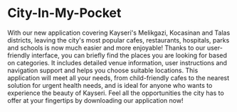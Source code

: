 # City-In-My-Pocket
With our new application covering Kayseri's Melikgazi, Kocasinan and Talas districts, leaving the city's most popular cafes, restaurants, hospitals, parks and schools is now much easier and more enjoyable! Thanks to our user-friendly interface, you can briefly find the places you are looking for based on categories. It includes detailed venue information, user instructions and navigation support and helps you choose suitable locations. This application will meet all your needs, from child-friendly cafes to the nearest solution for urgent health needs, and is ideal for anyone who wants to experience the beauty of Kayseri. Feel all the opportunities the city has to offer at your fingertips by downloading our application now!
